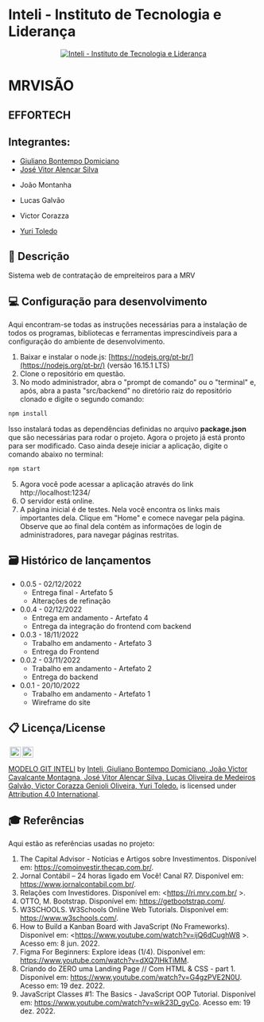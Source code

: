 # Inteli - Instituto de Tecnologia e Liderança 

<p align="center">
<a href= "https://www.inteli.edu.br/"><img src="https://www.inteli.edu.br/wp-content/uploads/2021/08/20172028/marca_1-2.png" alt="Inteli - Instituto de Tecnologia e Liderança" border="0"></a>
</p>

# MRVISÃO

## EFFORTECH

## Integrantes: 
- <a href="https://www.linkedin.com/in/giuliano-bontempo-domiciano-5b5766212/">Giuliano Bontempo Domiciano</a>
- <a href="https://www.linkedin.com/in/jos%C3%A9-vitor-alencar-161243211/">José Vitor Alencar Silva</a>
- <p>João Montanha</p> 
- <p>Lucas Galvão</p>
- <p>Victor Corazza</p> 
- <a href="https://www.linkedin.com/in/yuri-toledo-964123230/">Yuri Toledo</a>

## 📝 Descrição

Sistema web de contratação de empreiteiros para a MRV

## 💻 Configuração para desenvolvimento

Aqui encontram-se todas as instruções necessárias para a instalação de todos os programas, bibliotecas e ferramentas imprescindíveis para a configuração do ambiente de desenvolvimento.

1.  Baixar e instalar o node.js:  [https://nodejs.org/pt-br/](https://nodejs.org/pt-br/) (versão 16.15.1 LTS)
2. Clone o repositório em questão.
3.  No modo administrador, abra o "prompt de comando" ou o "terminal" e, após,  abra a pasta "src/backend" no diretório raiz do repositório clonado e digite o segundo comando:

```sh
npm install
```

Isso instalará todas as dependências definidas no arquivo <b>package.json</b> que são necessárias para rodar o projeto. Agora o projeto já está pronto para ser modificado. Caso ainda deseje iniciar a aplicação, digite o comando abaixo no terminal:

```sh
npm start
```
5. Agora você pode acessar a aplicação através do link http://localhost:1234/
6. O servidor está online.
7. A página inicial é de testes. Nela você encontra os links mais importantes dela. Clique em "Home" e comece navegar pela página. Observe que ao final dela contém as informações de login de administradores, para navegar páginas restritas. 

## 🗃 Histórico de lançamentos

* 0.0.5 - 02/12/2022
    * Entrega final  - Artefato 5
    * Alterações de refinação
* 0.0.4 - 02/12/2022
    * Entrega em andamento  - Artefato 4
    * Entrega da integração do frontend com backend
* 0.0.3 - 18/11/2022
    * Trabalho em andamento - Artefato 3
    * Entrega do Frontend
* 0.0.2 - 03/11/2022
    * Trabalho em andamento - Artefato 2
    * Entrega do backend
* 0.0.1 - 20/10/2022
    * Trabalho em andamento - Artefato 1
    * Wireframe do site

## 📋 Licença/License

<img style="height:22px!important;margin-left:3px;vertical-align:text-bottom;" src="https://mirrors.creativecommons.org/presskit/icons/cc.svg?ref=chooser-v1"><img style="height:22px!important;margin-left:3px;vertical-align:text-bottom;" src="https://mirrors.creativecommons.org/presskit/icons/by.svg?ref=chooser-v1"><p xmlns:cc="http://creativecommons.org/ns#" xmlns:dct="http://purl.org/dc/terms/"><a property="dct:title" rel="cc:attributionURL" href="https://github.com/Spidus/Teste_Final_1">MODELO GIT INTELI</a> by <a rel="cc:attributionURL dct:creator" property="cc:attributionName" href="https://www.yggbrasil.com.br/vr">Inteli, Giuliano Bontempo Domiciano, João Victor Cavalcante Montagna, José Vitor Alencar Silva, Lucas Oliveira de Medeiros Galvão, Victor Corazza Genioli Oliveira, Yuri Toledo.</a> is licensed under <a href="http://creativecommons.org/licenses/by/4.0/?ref=chooser-v1" target="_blank" rel="license noopener noreferrer" style="display:inline-block;">Attribution 4.0 International</a>.</p>

## 🎓 Referências

Aqui estão as referências usadas no projeto:

1. The Capital Advisor - Notícias e Artigos sobre Investimentos. Disponível em: <https://comoinvestir.thecap.com.br/>.
2. Jornal Contábil – 24 horas ligado em Você! Canal R7. Disponível em: <https://www.jornalcontabil.com.br/>.
3. Relações com Investidores. Disponível em: <https://ri.mrv.com.br/ >.
4. OTTO, M. Bootstrap. Disponível em: <https://getbootstrap.com/>.
5. W3SCHOOLS. W3Schools Online Web Tutorials. Disponível em: <https://www.w3schools.com/>.
6. How to Build a Kanban Board with JavaScript (No Frameworks). Disponível em: <https://www.youtube.com/watch?v=ijQ6dCughW8 >. Acesso em: 8 jun. 2022.
7. Figma For Beginners: Explore ideas (1/4). Disponível em: <https://www.youtube.com/watch?v=dXQ7IHkTiMM>. 
8. Criando do ZERO uma Landing Page // Com HTML & CSS - part 1. Disponível em: <https://www.youtube.com/watch?v=G4gzPVE2N0U>.  Acesso em: 19 dez. 2022.
9. JavaScript Classes #1: The Basics - JavaScript OOP Tutorial. Disponível em: <https://www.youtube.com/watch?v=wik23D_gyCo>. Acesso em: 19 dez. 2022. 
